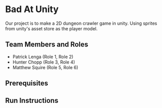 # Bad At Unity 
Our project is to make a 2D dungeon crawler game in unity. Using sprites from unity's asset store as the player model.


## Team Members and Roles

* Patrick Lenga (Role 1, Role 2)
* Hunter Chopp (Role 3, Role 4)
* Matthew Squire (Role 5, Role 6)
## Prerequisites

## Run Instructions
